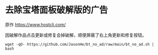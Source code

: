 # 去除宝塔面板破解版的广告

原作 https://www.hostcli.com/

因破解作品点击更新或修复会掉破解，顺便屏蔽了右上角更新和修复按钮。

```
wget -qO- https://github.com/JasonHe/bt_no_ad/raw/main/bt_no_ad.sh | bash
```
